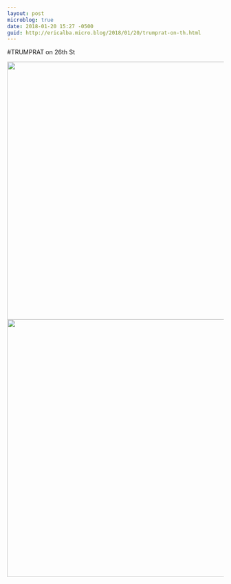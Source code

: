 ```yaml
---
layout: post
microblog: true
date: 2018-01-20 15:27 -0500
guid: http://ericalba.micro.blog/2018/01/20/trumprat-on-th.html
---
```

#TRUMPRAT on 26th St

<img src="http://micro.ericalba.com/uploads/2018/0a027fe984.jpg" width="600" height="600" /><img src="http://micro.ericalba.com/uploads/2018/f178a05987.jpg" width="600" height="600" />
